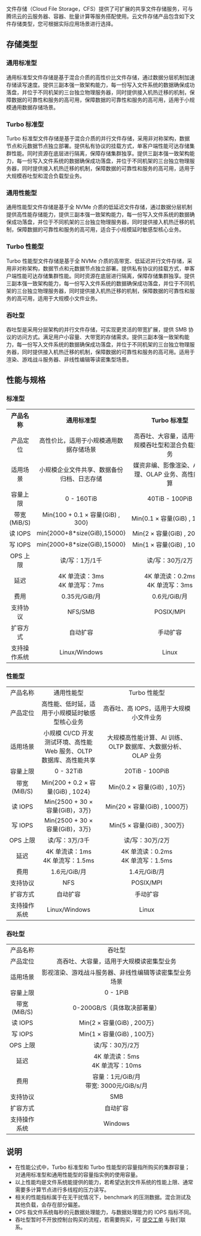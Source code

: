 文件存储（Cloud File Storage，CFS）提供了可扩展的共享文件存储服务，可与腾讯云的云服务器、容器、批量计算等服务搭配使用。云文件存储产品包含如下文件存储类型，您可根据实际应用场景进行选择。

## 存储类型

### 通用标准型

通用标准型文件存储是基于混合介质的高性价比文件存储，通过数据分层机制加速存储读写速度。提供三副本强一致架构能力，每一份写入文件系统的数据确保成功落盘，并位于不同机架的三台独立物理服务器，同时提供接入机热迁移的机制，保障数据的可靠性和服务的高可用，保障数据的可靠性和服务的高可用，适用于小规模通用数据存储场景。

### Turbo 标准型

Turbo 标准型文件存储是基于混合介质的并行文件存储，采用非对称架构，数据节点和元数据节点独立部署。提供私有协议的挂载方式，单客户端性能可达存储集群性能。同时资源在底层进行隔离，保障存储集群独享。提供三副本强一致架构能力，每一份写入文件系统的数据确保成功落盘，并位于不同机架的三台独立物理服务器，同时提供接入机热迁移的机制，保障数据的可靠性和服务的高可用，适用于大规模吞吐型和混合负载型业务。

### 通用性能型

通用性能型文件存储是基于全 NVMe 介质的低延迟文件存储，通过数据分层机制提供高性能存储能力，提供三副本强一致架构能力，每一份写入文件系统的数据确保成功落盘，并位于不同机架的三台独立物理服务器，同时提供接入机热迁移的机制，保障数据的可靠性和服务的高可用，适合于小规模延时敏感型核心业务。

### Turbo 性能型

Turbo 性能型文件存储是基于全 NVMe 介质的高带宽、低延迟并行文件存储，采用非对称架构，数据节点和元数据节点独立部署。提供私有协议的挂载方式，单客户端性能可达存储集群性能。同时资源在底层进行隔离，保障存储集群独享。提供三副本强一致架构能力，每一份写入文件系统的数据确保成功落盘，并位于不同机架的三台独立物理服务器，同时提供接入机热迁移的机制，保障数据的可靠性和服务的高可用，适用于大规模小文件业务。

### 吞吐型

吞吐型是采用分层架构的并行文件存储，可实现更灵活的带宽扩展，提供 SMB 协议的访问方式。满足用户小容量、大带宽的存储需求。提供三副本强一致架构能力，每一份写入文件系统的数据确保成功落盘，并位于不同机架的三台独立物理服务器，同时提供接入机热迁移的机制，保障数据的可靠性和服务的高可用。适用于渲染、游戏战斗服务器、非线性编辑等读密集型场景。

## 性能与规格

### 标准型

<table> 
    <tr align="center">
        <th style="width: 17%;">产品名称</th>
        <th>通用标准型</th>
        <th>Turbo 标准型</th>
    </tr>
    <tr align="center">
        <td>产品定位</td>
        <td>高性价比，适用于小规模通用数据存储场景</td>
        <td>高吞吐、大容量，适用于大规模吞吐型和混合负载型业务</td>
    </tr>
    <tr align="center" >
        <td>适用场景</td>
        <td>小规模企业文件共享、数据备份归档、日志存储</td>
        <td>媒资非编、影像渲染、AI 推理、OLAP 业务、高性能计算</td>
    </tr>
    <tr align="center" >
        <td>容量上限</td>
        <td>0 - 160TiB</td>
        <td>40TiB - 100PiB</td>
    </tr>
    <tr align="center" >
        <td>带宽(MiB/S)</td>
        <td>Min{100 + 0.1 × 容量(GiB) , 300}</td>
				<td><nobr>Min{0.1 × 容量(GiB) , 10万}</nobr></td>
    <tr align="center" >
        <td>读 IOPS</td>
        <td>min{2000+8*size(GiB),15000}</td>
        <td><nobr>Min{2 × 容量(GiB) , 200万}</nobr></td>
    <tr align="center" >
        <td>写 IOPS</td>
        <td>min{2000+8*size(GiB),15000}</td>
        <td>Min{1 × 容量(GiB) , 100万}</td>
    </tr>
    <tr align="center" >
        <td>OPS 上限</td>
        <td>读/写：1万/1千</td>
        <td>读/写：30万/2万</td>
    <tr align="center" >
        <td>延迟</td>
        <td>4K 单流读：3ms</br>4K 单流写：7ms</td>
        <td>4K 单流读：0.2ms</br>4K 单流写：3ms</td>
    </tr>
    <tr align="center" >
        <td>费用</td>
        <td>0.35元/GiB/月</td>
        <td>0.6元/GiB/月</td>
    </tr>
    <tr align="center" >
        <td>支持协议</td>
        <td>NFS/SMB</td>
        <td>POSIX/MPI</td>
    </tr>
    <tr align="center" >
        <td>扩容方式</td>
        <td>自动扩容</td>
        <td>手动扩容</td>
    </tr>
    <tr align="center" >
        <td>支持操作系统</td>
        <td>Linux/Windows</td>
        <td>Linux</td>
    </tr>
</table>

### 性能型

<table> 
    <tr align="center">
        <td style="width: 17%;">产品名称</td>
        <td>通用性能型</td>
        <td>Turbo 性能型 </td>
    </tr>
    <tr align="center">
        <td>产品定位</td>
        <td>高性能、低时延，适用于小规模延时敏感型核心业务</td>
        <td>高吞吐、高 IOPS，适用于大规模小文件业务</td>
    </tr>
    <tr align="center" >
        <td>适用场景</td>
        <td>小规模 CI/CD 开发测试环境、高性能 Web 服务、OLTP 数据库、高性能共享</td>
        <td>大规模高性能计算、AI 训练、OLTP 数据库、大数据分析、OLAP 业务</td>
    </tr>
    <tr align="center" >
        <td>容量上限</td>
        <td>0 - 32TiB</td>
        <td>20TiB - 100PiB</td>
    </tr>
    <tr align="center" >
        <td>带宽(MiB/S)</td>
        <td>Min{200 + 0.2 × 容量(GiB) , 1024}</nobr></td>
        <td><nobr>Min{0.2 × 容量(GiB) , 10万}</nobr></td>
    <tr align="center" >
        <td>读 IOPS</td>
        <td>Min{2500 + 30 × 容量(GiB)，3万}</td>
        <td><nobr>Min{20 × 容量(GiB) , 1000万}</nobr></td>
    <tr align="center" >
        <td>写 IOPS</td>
        <td>Min{2500 + 30 × 容量(GiB)，3万}</td>
        <td>Min{5 × 容量(GiB) , 300万}</td>
    </tr>
    <tr align="center" >
        <td>OPS 上限</td>
        <td>读/写：3万/3千</td>
        <td>读/写：30万/2万</td>
    <tr align="center" >
        <td>延迟</td>
        <td>4K 单流读：1ms</br>4K 单流写：1.5ms</td>
        <td>4K 单流读：0.2ms</br>4K 单流写：1.5ms</td>
    </tr>
    <tr align="center" >
        <td>费用</td>
        <td>1.6元/GiB/月</td>
        <td>1.4元/GiB/月</td>
    </tr>
    <tr align="center" >
        <td>支持协议</td>
        <td>NFS</td>
        <td>POSIX/MPI</td>
    </tr>
    <tr align="center" >
        <td>扩容方式</td>
        <td>自动扩容</td>
        <td>手动扩容</td>
    </tr>
    <tr align="center" >
        <td>支持操作系统</td>
        <td>Linux/Windows</td>
        <td>Linux</td>
    </tr>
</table>

### 吞吐型

<table> 
    <tr align="center">
        <td style="width: 17%;">产品名称</td>
        <td>吞吐型 </td>
    </tr>
    <tr align="center">
        <td>产品定位</td>
        <td>高吞吐、大容量，适用于大规模读密集型业务</td>
    </tr>
    <tr align="center" >
        <td>适用场景</td>
        <td>影视渲染、游戏战斗服务器、非线性编辑等读密集型业务场景</td>
    </tr>
    <tr align="center" >
        <td>容量上限</td>
        <td>0 - 1PiB</td>
    </tr>
    <tr align="center" >
        <td>带宽(MiB/S)</td>
        <td><nobr>0-200GB/S（具体取决部署量）</nobr></td>
    <tr align="center" >
        <td>读 IOPS</td>
        <td><nobr>Min{2 × 容量(GiB) , 200万}</nobr></td>
    <tr align="center" >
        <td>写 IOPS</td>
        <td>Min{1 × 容量(GiB) , 100万}</td>
    </tr>
    <tr align="center" >
        <td>OPS 上限</td>
        <td>读/写：30万/2万</td>
    <tr align="center" >
        <td>延迟</td>
        <td>4K 单流读：5ms</br>4K 单流写：10ms</td>
    </tr>
    <tr align="center" >
        <td>费用</td>
        <td>容量：1元/GiB/月<br>带宽: 3000元/GiB/s/月</td>
    </tr>
    <tr align="center" >
        <td>支持协议</td>
        <td>SMB</td>
    </tr>
    <tr align="center" >
        <td>扩容方式</td>
        <td>自动扩容</td>
    </tr>
    <tr align="center" >
        <td>支持操作系统</td>
        <td>Windows</td>
    </tr>
</table>

## 说明

- 在性能公式中，Turbo 标准型和 Turbo 性能型的容量指所购买的集群容量；对通用标准型和通用性能型的容量指实例的使用容量。
- 以上性能均是文件系统能提供的能力，若希望达到文件系统的性能上限、通常需要多计算节点进行多线程的压力读写。
- 相关的性能指标属于在无干扰情况下，benchmark 的压测数据。混合测试及其他负载，会存在部分偏差。
- OPS 指文件系统每秒的元数据处理能力，与数据处理能力的 IOPS 指标不同。
- 吞吐型暂时不开放控制台购买的流程，若需要购买，可 [提交工单](https://cloud.tencent.com/online-service?from=intro_cbs&source=PRESALE) 与我们联系。

